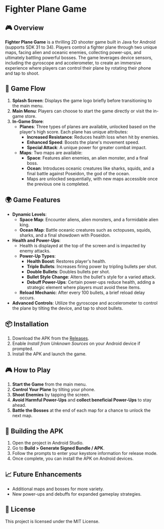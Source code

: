 # Fighter Plane Game

## 🎮 Overview
**Fighter Plane Game** is a thrilling 2D shooter game built in Java for Android (supports SDK 31 to 34). Players control a fighter plane through two unique maps, facing alien and oceanic enemies, collecting power-ups, and ultimately battling powerful bosses. The game leverages device sensors, including the gyroscope and accelerometer, to create an immersive experience where players can control their plane by rotating their phone and tap to shoot.

## 📲 Game Flow
1. **Splash Screen**: Displays the game logo briefly before transitioning to the main menu.
2. **Main Menu**: Players can choose to start the game directly or visit the in-game store.
3. **In-Game Store**:
   - **Planes**: Three types of planes are available, unlocked based on the player's high score. Each plane has unique attributes:
     - **Increased Resistance**: Reduces health loss when hit by enemies.
     - **Enhanced Speed**: Boosts the plane's movement speed.
     - **Special Attack**: A unique power for greater combat impact.
   - **Maps**: Two maps are available:
     - **Space**: Features alien enemies, an alien monster, and a final boss.
     - **Ocean**: Introduces oceanic creatures like sharks, squids, and a final battle against Poseidon, the god of the ocean.
     - Maps are unlocked sequentially, with new maps accessible once the previous one is completed.

## 🌍 Game Features
- **Dynamic Levels**:
  - **Space Map**: Encounter aliens, alien monsters, and a formidable alien king.
  - **Ocean Map**: Battle oceanic creatures such as octopuses, squids, sharks, and a final showdown with Poseidon.
- **Health and Power-Ups**:
  - Health is displayed at the top of the screen and is impacted by enemy attacks.
  - **Power-Up Types**:
    - **Health Boost**: Restores player's health.
    - **Triple Bullets**: Increases firing power by tripling bullets per shot.
    - **Double Bullets**: Doubles bullets per shot.
    - **Bullet Style Change**: Alters the bullet's style for a varied attack.
    - **Debuff Power-Ups**: Certain power-ups reduce health, adding a strategic element where players must avoid these items.
  - **Reload Mechanic**: After every 100 bullets, a brief reload delay occurs.
- **Advanced Controls**: Utilize the gyroscope and accelerometer to control the plane by tilting the device, and tap to shoot bullets.

## 📦 Installation
1. Download the APK from the [Releases](https://github.com/Itz-mehanth/FighterPlane/releases).
2. Enable *Install from Unknown Sources* on your Android device if prompted.
3. Install the APK and launch the game.

## 🎮 How to Play
1. **Start the Game** from the main menu.
2. **Control Your Plane** by tilting your phone.
3. **Shoot Enemies** by tapping the screen.
4. **Avoid Harmful Power-Ups** and **collect beneficial Power-Ups** to stay ahead.
5. **Battle the Bosses** at the end of each map for a chance to unlock the next map.

## 🔧 Building the APK
1. Open the project in Android Studio.
2. Go to **Build > Generate Signed Bundle / APK**.
3. Follow the prompts to enter your keystore information for release mode.
4. Once complete, you can install the APK on Android devices.

## 📈 Future Enhancements
- Additional maps and bosses for more variety.
- New power-ups and debuffs for expanded gameplay strategies.

## 📝 License
This project is licensed under the MIT License.
